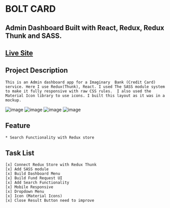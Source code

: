 # BOLT CARD
## Admin Dashboard Built with React, Redux, Redux Thunk and SASS.

## [Live Site](https://bolt-card.netlify.app/)

## Project Description
```This is an Admin dashboard app for a Imaginary  Bank (Credit Card) service. Here I use Redux(Thunk), React. I used The SASS module system to make it fully responsive with raw CSS rules.  I also used the  Material Icon library to use icons. I built this layout as it was in a mockup.```

![image](https://user-images.githubusercontent.com/57805696/125979984-f31e53ca-7863-4eea-9b5c-e5b06813ce97.png)
![image](https://user-images.githubusercontent.com/57805696/125980086-91a0f580-1640-4621-b43e-390dc19bce38.png)
![image](https://user-images.githubusercontent.com/57805696/125980229-0d2d3bf0-7c1b-4812-9543-a954d0139de3.png)
![image](https://user-images.githubusercontent.com/57805696/125980296-2a5a5d58-839c-4e62-816d-67232f6f9f7d.png)



## Feature
    * Search Functionality with Redux store

## Task List
    [x] Connect Redux Store with Redux Thunk
    [x] Add SASS module
    [x] Build Dashboard Menu
    [x] Build Fund Request UI
    [x] Add Search Functionality
    [x] Mobile Responsive
    [x] Dropdown Menu
    [x] Icon (Material Icons)
    [x] Close Result Button need to improve
